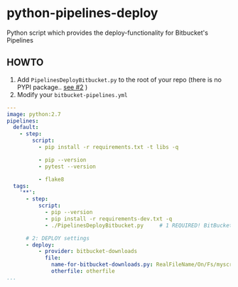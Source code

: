 # python-pipelines-deploy

Python script which provides the deploy-functionality for Bitbucket's Pipelines

## HOWTO

1. Add `PipelinesDeployBitbucket.py` to the root of your repo (there is no PYPI package.. [see #2](issues/2) )
2. Modify your `bitbucket-pipelines.yml`

```yaml
---
image: python:2.7
pipelines:
  default:
    - step:
        script:
          - pip install -r requirements.txt -t libs -q

          - pip --version
          - pytest --version

          - flake8
  tags:
    '**':
      - step:
          script:
            - pip --version
            - pip install -r requirements-dev.txt -q
            - ./PipelinesDeployBitbucket.py		# 1 REQUIRED! BitBucket won't start deploy automatically

      # 2: DEPLOY settings
      - deploy:
          - provider: bitbucket-downloads
            file:
              name-for-bitbucket-downloads.py: RealFileName/On/Fs/myscript.py
              otherfile: otherfile
...
```
